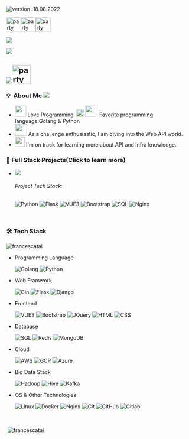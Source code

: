 ![version :18.08.2022](https://img.shields.io/badge/version-2022-informational) 

<img width="40" align="center"  src="https://i.imgur.com/1TfBlOz.gif" alt="party blob" /><img width="40" align="center"  src="https://i.imgur.com/1TfBlOz.gif" alt="party blob" /><img width="40" align="center"  src="https://i.imgur.com/1TfBlOz.gif" alt="party blob" />

![](https://i.imgur.com/OfSOKHL.gif)

![](https://i.imgur.com/szPE2CE.gif)

## ![](https://i.imgur.com/uEck6Yf.gif)<img width="50" src="https://i.imgur.com/2zm9VrT.gif" alt="party blob" />


### 💡 &nbsp;About Me [![](https://img.shields.io/badge/-Medium-000)](https://medium.com/@fonthebackendroad777)
 
* <img width="30" src="https://i.imgur.com/EmAaUkT.png" alt="" /> Love Programming.
  <img width="20" src="https://cdn3.iconfinder.com/data/icons/logos-and-brands-adobe/512/267_Python-512.png" alt="" /> <img width="30" src="https://cdn3.iconfinder.com/data/icons/font-awesome-brands/640/golang-256.png" alt="" />&nbsp;
  Favorite programming language:Golang & Python
* <img width="32" src="https://i.imgur.com/bS7o5X4.png" alt="" /> As a challenge enthusiastic, I am diving into the Web API world.
* <img width="26" src="https://i.imgur.com/roSUZDm.png" alt="" /> I'm on track for learning more about API and Infra knowledge.

### 🌱 Full Stack Projects(Click to learn more)
* [![](https://img.shields.io/badge/-🐾🐕🐈%20齊助浪寶no_more_stray-000)](http://petrip.pair.tw)
  ######   Project Tech Stack: 
  ![Python](https://img.shields.io/badge/-Python-05122A?style=flat&logo=python) ![Flask](https://img.shields.io/badge/-Flask-05122A?style=flat&logo=Flask) ![VUE3](https://img.shields.io/badge/-Vue3-000?&logo=Vue.js) ![Bootstrap](https://img.shields.io/badge/-Bootstrap-05122A?style=flat&logo=bootstrap&logoColor=563D7C) ![SQL](https://img.shields.io/badge/-SQL-000?&logo=MySQL) ![Nginx](https://img.shields.io/badge/-Nginx-000?&logo=Nginx)

<br>

### 🛠️ Tech Stack

<p><img align="center" src="https://github-readme-stats.vercel.app/api/top-langs?username=francescatai&show_icons=true&locale=en&layout=compact" alt="francescatai" /></p>


-  Programming Language
  
    ![Golang](https://img.shields.io/badge/-go-05122A?style=flat&logo=go)&nbsp;![Python](https://img.shields.io/badge/-Python-05122A?style=flat&logo=python)&nbsp;

-  Web Framwork

   ![Gin](https://img.shields.io/badge/-Gin-05122A?style=flat&logo=gin) ![Flask](https://img.shields.io/badge/-Flask-05122A?style=flat&logo=Flask) ![Django](https://img.shields.io/badge/-Django-05122A?style=flat&logo=django)

 *  Frontend
 
    ![VUE3](https://img.shields.io/badge/-Vue3-000?&logo=Vue.js) ![Bootstrap](https://img.shields.io/badge/-Bootstrap-05122A?style=flat&logo=bootstrap&logoColor=563D7C) ![JQuery](https://img.shields.io/badge/-jQuery-05122A?style=flat&logo=jQuery&logoColor=1A71B5) ![HTML](https://img.shields.io/badge/-HTML-05122A?style=flat&logo=HTML5) ![CSS](https://img.shields.io/badge/-CSS-05122A?style=flat&logo=CSS3&logoColor=1572B6)

-  Database

   ![SQL](https://img.shields.io/badge/-SQL-000?&logo=MySQL) ![Redis](https://img.shields.io/badge/-Redis-000?&logo=Redis) ![MongoDB](https://img.shields.io/badge/-MongoDB-000?&logo=MongoDB)

- Cloud

    ![AWS](https://img.shields.io/badge/-AWS-000?&logo=Amazon-AWS&logoColor=F90) ![GCP](https://img.shields.io/badge/-GCP-000?&logo=Google) ![Azure](https://img.shields.io/badge/-Azure-000?&logo=Microsoft-Azure&logoColor=34B3E8)

- Big Data Stack

    ![Hadoop](https://img.shields.io/badge/-Hadoop-000?&logo=Apache-Hadoop&logoColor=F6F617) ![Hive](https://img.shields.io/badge/-HIVE-000?&logo=Apache-Hive&logoColor=F6F617) ![Kafka](https://img.shields.io/badge/-Kafka-000?&logo=Apache-Kafka&logoColor=F6F617)

- OS & Other Technologies

    ![Linux](https://img.shields.io/badge/-Linux-000?&logo=Linux) ![Docker](https://img.shields.io/badge/-Docker-000?&logo=Docker) ![Nginx](https://img.shields.io/badge/-Nginx-000?&logo=Nginx) ![Git](https://img.shields.io/badge/-Git-05122A?style=flat&logo=git)&nbsp;![GitHub](https://img.shields.io/badge/-GitHub-05122A?style=flat&logo=github)&nbsp;![Gitlab](https://img.shields.io/badge/-Gitlab-05122A?style=flat&logo=gitlab)&nbsp;


<br>

<p>&nbsp;<img align="center" src="https://github-readme-stats.vercel.app/api?username=francescatai&show_icons=true&locale=en" alt="francescatai" /></p>

</p>






<!--
**Francescatai/Francescatai** is a ✨ _special_ ✨ repository because its `README.md` (this file) appears on your GitHub profile.

Here are some ideas to get you started:

- 🔭 I’m currently working on ...
- 🌱 I’m currently learning ...
- 👯 I’m looking to collaborate on ...
- 🤔 I’m looking for help with ...
- 💬 Ask me about ...
- 📫 How to reach me: ...
- 😄 Pronouns: ...
- ⚡ Fun fact: ...
-->
